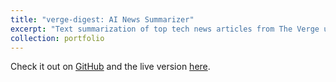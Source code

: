 ```yaml
---
title: "verge-digest: AI News Summarizer"
excerpt: "Text summarization of top tech news articles from The Verge using Google Gemini 1.5 Pro.<br/><img src='/images/demo.gif'>"
collection: portfolio
---
```


Check it out on [GitHub](https://github.com/jaideep156/TheVerge-Summarizer) and the live version [here](https://verge-digest.streamlit.app/).